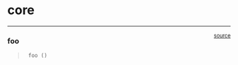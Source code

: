 # core


<!-- WARNING: THIS FILE WAS AUTOGENERATED! DO NOT EDIT! -->

------------------------------------------------------------------------

<a
href="https://github.com/mohammed8079/website/blob/main/website/core.py#L9"
target="_blank" style="float:right; font-size:smaller">source</a>

### foo

>      foo ()
